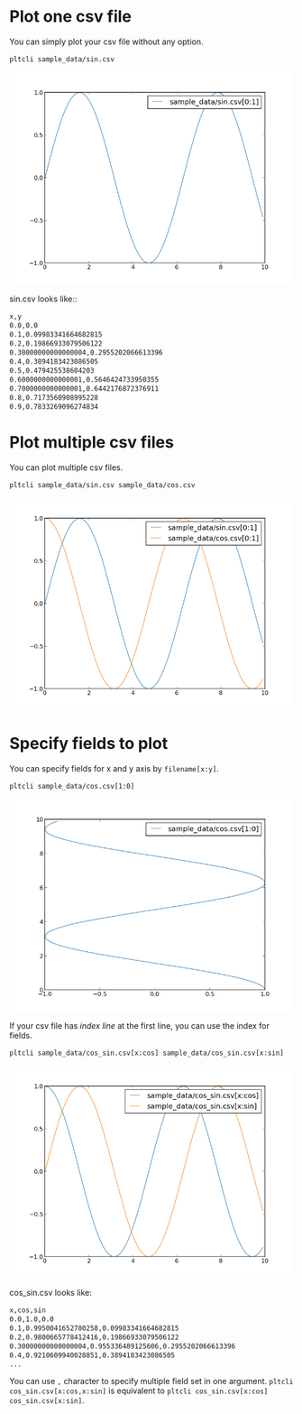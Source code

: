 Plot one csv file
=================

You can simply plot your csv file without any option.

```
pltcli sample_data/sin.csv
```
![sample_data/sin.csv](images/01_basic_image_00.png)

sin.csv looks like::
```csv
x,y
0.0,0.0
0.1,0.09983341664682815
0.2,0.19866933079506122
0.30000000000000004,0.2955202066613396
0.4,0.3894183423086505
0.5,0.479425538604203
0.6000000000000001,0.5646424733950355
0.7000000000000001,0.6442176872376911
0.8,0.7173560908995228
0.9,0.7833269096274834
```

Plot multiple csv files
=======================
You can plot multiple csv files.
```
pltcli sample_data/sin.csv sample_data/cos.csv
```
![sample_data/sin.csv sample_data/cos.csv](images/01_basic_image_01.png)


Specify fields to plot
======================
You can specify fields for x and y axis by `filename[x:y]`.

```
pltcli sample_data/cos.csv[1:0]
```
![sample_data/cos.csv_1:0_](images/01_basic_image_02.png)

If your csv file has *index line* at the first line, you can use the index
for fields.

```
pltcli sample_data/cos_sin.csv[x:cos] sample_data/cos_sin.csv[x:sin]
```
![sample_data/cos_sin.csv_x:cos_ sample_data/cos_sin.csv_x:sin_](images/01_basic_image_03.png)

cos_sin.csv looks like:

```csv
x,cos,sin
0.0,1.0,0.0
0.1,0.9950041652780258,0.09983341664682815
0.2,0.9800665778412416,0.19866933079506122
0.30000000000000004,0.955336489125606,0.2955202066613396
0.4,0.9210609940028851,0.3894183423086505
...
```

You can use `,` character to specify multiple field set in one argument.
`pltcli cos_sin.csv[x:cos,x:sin]` is equivalent to `pltcli cos_sin.csv[x:cos] cos_sin.csv[x:sin]`.
